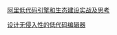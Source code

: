[阿里低代码引擎和生态建设实战及思考](https://mp.weixin.qq.com/s/MI6MrUKKydtnSdO4xq6jwA) 

[设计无侵入性的低代码编辑器](http://www.gaofeiyu.com/blog/1001.html) 